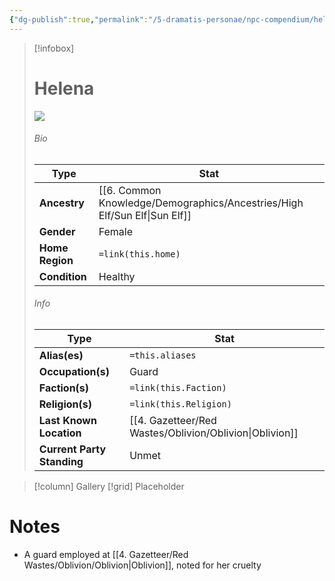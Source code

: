```yaml
---
{"dg-publish":true,"permalink":"/5-dramatis-personae/npc-compendium/helena/","noteIcon":""}
---
```



> [!infobox]
> # Helena
> ![](https://i.imgur.com/qeAX2ML.jpeg)
> ###### Bio
> Type |  Stat |
> ---|---|
> **Ancestry** | [[6. Common Knowledge/Demographics/Ancestries/High Elf/Sun Elf\|Sun Elf]] |
> **Gender** | Female |
> **Home Region** | `=link(this.home)` |
> **Condition** | Healthy |
> ###### Info
> Type |  Stat |
> ---|---|
> **Alias(es)** | `=this.aliases` |
> **Occupation(s)** | Guard |
> **Faction(s)** | `=link(this.Faction)` |
> **Religion(s)** | `=link(this.Religion)` |
> **Last Known Location** | [[4. Gazetteer/Red Wastes/Oblivion/Oblivion\|Oblivion]] |
> **Current Party Standing** | Unmet |

> [!column] Gallery 
> [!grid] 
> Placeholder

# Notes

- A guard employed at [[4. Gazetteer/Red Wastes/Oblivion/Oblivion\|Oblivion]], noted for her cruelty 

